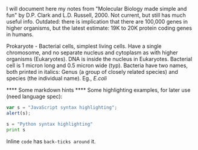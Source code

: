 I will document here my notes from "Molecular Biology made simple and fun" by D.P. Clark and L.D. Russell, 2000. Not current, but 
still has much useful info. Outdated:  there is implication that there are 100,000 genes in higher organisms, but the latest estimate: 
19K to 20K protein coding genes in humans. 

Prokaryote - Bacterial cells, simplest living cells. Have a single chromosome, and no separate nucleus and cytoplasm as with higher
organisms (Eukaryotes). DNA is inside the nucleus in Eukaryotes. Bacterial cell is 1 micron long and 0.5 micron wide (typ). Bacteria 
have two names, both printed in italics: Genus (a group of closely related species) and species (the individual name). Eg., *E.coli*

**** Some markdown hints ****
Some highlighting examples, for later use (need language spec):
```javascript
var s = "JavaScript syntax highlighting";
alert(s);
```
 
```python
s = "Python syntax highlighting"
print s
```
Inline `code` has `back-ticks around` it.
